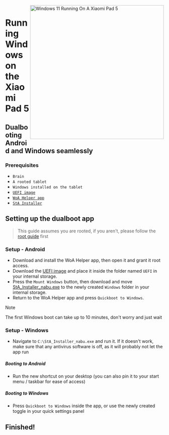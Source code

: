 <img align="right" src="https://raw.githubusercontent.com/erdilS/Port-Windows-11-Xiaomi-Pad-5/main/nabu.png" width="425" alt="Windows 11 Running On A Xiaomi Pad 5">


# Running Windows on the Xiaomi Pad 5

## Dualbooting Android and Windows seamlessly

### Prerequisites
- ```Brain```
- ```A rooted tablet```
- ```Windows installed on the tablet```
- [```UEFI image```](https://github.com/erdilS/Port-Windows-11-Xiaomi-Pad-5/releases/download/UEFI/uefi-v3.img)
- [```WoA Helper app```](https://github.com/erdilS/Port-Windows-11-Xiaomi-Pad-5/releases/download/dualboot/woahelper.apk)
- [```StA Installer```](https://github.com/erdilS/Port-Windows-11-Xiaomi-Pad-5/releases/download/dualboot/StA_Installer_nabu.exe)

## Setting up the dualboot app
> This guide assumes you are rooted, if you aren't, please follow the [root guide](2-rootguide-en.md) first

### Setup - Android

- Download and install the WoA Helper app, then open it and grant it root access.
- Download the [UEFI image](https://github.com/erdilS/Port-Windows-11-Xiaomi-Pad-5/releases/download/UEFI/uefi-v3.img) and place it inside the folder named `UEFI` in your internal storage.
- Press the `Mount Windows` button, then download and move [StA_Installer_nabu.exe](https://github.com/erdilS/Port-Windows-11-Xiaomi-Pad-5/releases/download/dualboot/StA_Installer_nabu.exe) to the newly created `Windows` folder in your internal storage.
- Return to the WoA Helper app and press `Quickboot to Windows`.
  
> [!NOTE]
>  The first Windows boot can take up to 10 minutes, don't worry and just wait
### Setup - Windows
- Navigate to `C:\StA_Installer_nabu.exe` and run it. If it doesn't work, make sure that any antivirus software is off, as it will probably not let the app run

##### Booting to Android
  - Run the new shortcut on your desktop (you can also pin it to your start menu / taskbar for ease of access)

##### Booting to Windows
  - Press `Quickboot to Windows` inside the app, or use the newly created toggle in your quick settings panel
  
## Finished!

